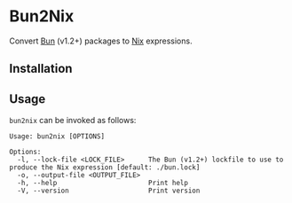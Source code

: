 # Bun2Nix

Convert [Bun](https://bun.sh/) (v1.2+) packages to [Nix](https://nixos.wiki/) expressions.

## Installation

## Usage

`bun2nix` can be invoked as follows:

```
Usage: bun2nix [OPTIONS]

Options:
  -l, --lock-file <LOCK_FILE>      The Bun (v1.2+) lockfile to use to produce the Nix expression [default: ./bun.lock]
  -o, --output-file <OUTPUT_FILE>
  -h, --help                       Print help
  -V, --version                    Print version
```

